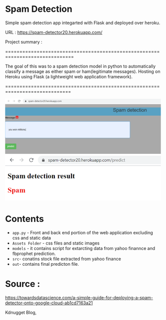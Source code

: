  
# Spam Detection 

Simple spam detection app integarted with Flask and deployed over heroku.

URL : https://spam-detector20.herokuapp.com/


Project summary : 

==============================================================================

The goal of this was to a spam detection model in python to automatically classify 
a message as either spam or ham(legitimate messages).
Hosting on Heroku using Flask (a lightweight web application framework).

=============================================================================


![](input.PNG)
![](output.PNG)



# Contents

* ```app.py``` - Front and back end portion of the web application excluding css and static data
* ```Assets Folder```  - css files and static images
* ```models``` - it contains script for extarcting data from yahoo finannce and fbprophet prediction.
* ```src```- conatins stock file extracted from yahoo finance
* ```out```- contains final predicton file.

#  Source  : 

https://towardsdatascience.com/a-simple-guide-for-deploying-a-spam-detector-onto-google-cloud-ab1cd7163a21

Kdnugget Blog,






